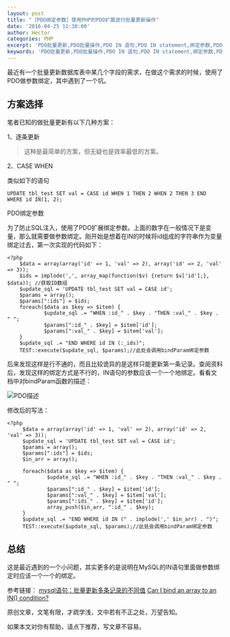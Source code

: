 ```yaml
---
layout: post
title: "［PDO绑定参数］使用PHP的PDO扩展进行批量更新操作"
date: '2016-04-25 11:30:00'
author: Hector
categories: PHP
excerpt: 'PDO批量更新,PDO批量操作,PDO IN 语句,PDO IN statement,绑定参数,PDO绑定参数,PHP bindParam,bindParam'
keywords: 'PDO批量更新,PDO批量操作,PDO IN 语句,PDO IN statement,绑定参数,PDO绑定参数,PHP bindParam,bindParam'
---
```


最近有一个批量更新数据库表中某几个字段的需求，在做这个需求的时候，使用了PDO做参数绑定，其中遇到了一个坑。

## 方案选择
笔者已知的做批量更新有以下几种方案：

1、逐条更新
> 这种是最简单的方案，但无疑也是效率最低的方案。

2、CASE WHEN

类似如下的语句

    UPDATE tbl_test SET val = CASE id WHEN 1 THEN 2 WHEN 2 THEN 3 END WHERE id IN(1, 2);
PDO绑定参数

为了防止SQL注入，使用了PDO扩展绑定参数。上面的数字在一般情况下是变量，那么就需要做参数绑定。刚开始是想着在IN的时候将id组成的字符串作为变量绑定过去，第一次实现的代码如下：

<!--more-->

    <?php
        $data = array(array('id' => 1, 'val' => 2), array('id' => 2, 'val' => 3));
        $ids = implode(',', array_map(function($v) {return $v['id'];}, $data)); //获取ID数组
        $update_sql = 'UPDATE tbl_test SET val = CASE id';
        $params = array();
        $params[":ids"] = $ids;
        foreach($data as $key => $item) {
                $update_sql .= "WHEN :id_" . $key . "THEN :val_" . $key . " ";
                $params[":id_" . $key] = $item['id'];
                $params[":val_" . $key] = $item['val'];
        }
        $update_sql .= "END WHERE id IN (:_ids)";
        TEST::execute($update_sql, $params);//此处会调用bindParam绑定参数

后来发现这样是行不通的，而且比较诡异的是这样只能更新第一条记录。查阅资料后，发现这样的绑定方式是不行的，IN语句的参数应该一个一个地绑定。看看文档中对bindParam函数的描述：

![PDO描述](http://7u2eqw.com1.z0.glb.clouddn.com/PDO%E6%8F%8F%E8%BF%B0)

修改后的写法：

    <?php
         $data = array(array('id' => 1, 'val' => 2), array('id' => 2, 'val' => 3));
         $update_sql = 'UPDATE tbl_test SET val = CASE id';
         $params = array();
         $params[":ids"] = $ids;
         $in_arr = array();

         foreach($data as $key => $item) {
                 $update_sql .= "WHEN :id_" . $key . "THEN :val_" . $key . " ";
                 $params[":id_" . $key] = $item['id'];
                 $params[":val_" . $key] = $item['val'];
                 $params[":ids_" . $key] = $item['id'];
                 array_push($in_arr, ":id_" . $key);
         }
         $update_sql .= "END WHERE id IN (" . implode(',' $in_arr) . ")";
         TEST::execute($update_sql, $params);//此处会调用bindParam绑定参数
         
## 总结
这是最近遇到的一个小问题，其实更多的是说明在MySQL的IN语句里面做参数绑定时应该一个一个的绑定。

参考链接：
[mysql语句：批量更新多条记录的不同值](http://www.ghugo.com/update-multiple-rows-with-different-values-and-a-single-sql-query/)
[Can I bind an array to an IN() condition?](http://stackoverflow.com/questions/920353/can-i-bind-an-array-to-an-in-conditionhttp://stackoverflow.com/questions/920353/can-i-bind-an-array-to-an-in-condition)

原创文章，文笔有限，才疏学浅，文中若有不正之处，万望告知。

如果本文对你有帮助，请点下推荐，写文章不容易。